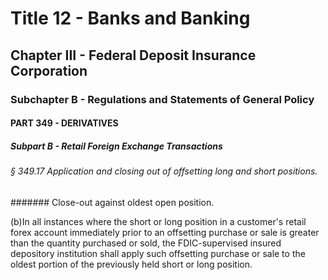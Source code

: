 
# Title 12 - Banks and Banking
## Chapter III - Federal Deposit Insurance Corporation
### Subchapter B - Regulations and Statements of General Policy
#### PART 349 - DERIVATIVES
##### Subpart B - Retail Foreign Exchange Transactions
###### § 349.17 Application and closing out of offsetting long and short positions.
####### Close-out against oldest open position.

(b)In all instances where the short or long position in a customer's retail forex account immediately prior to an offsetting purchase or sale is greater than the quantity purchased or sold, the FDIC-supervised insured depository institution shall apply such offsetting purchase or sale to the oldest portion of the previously held short or long position.
